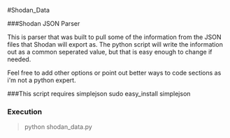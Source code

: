 #Shodan_Data

###Shodan JSON Parser

This is parser that was built to pull some of the information from the JSON files that Shodan will export as.
The python script will write the information out as a common seperated value, but that is easy enough to change if needed. 

Feel free to add other options or point out better ways to code sections as i'm not a python expert. 

###This script requires simplejson
sudo easy_install simplejson

### Execution
>python shodan_data.py <flags> <file> 
